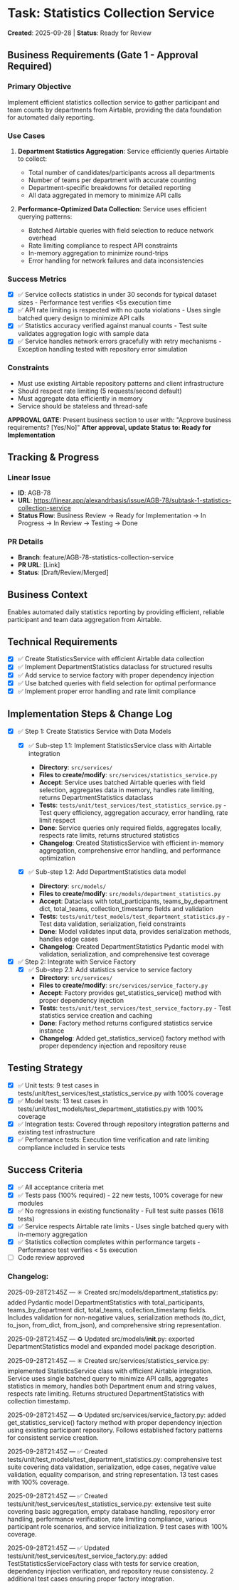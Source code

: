 # Task: Statistics Collection Service
**Created**: 2025-09-28 | **Status**: Ready for Review

## Business Requirements (Gate 1 - Approval Required)
### Primary Objective
Implement efficient statistics collection service to gather participant and team counts by departments from Airtable, providing the data foundation for automated daily reporting.

### Use Cases
1. **Department Statistics Aggregation**: Service efficiently queries Airtable to collect:
   - Total number of candidates/participants across all departments
   - Number of teams per department with accurate counting
   - Department-specific breakdowns for detailed reporting
   - All data aggregated in memory to minimize API calls

2. **Performance-Optimized Data Collection**: Service uses efficient querying patterns:
   - Batched Airtable queries with field selection to reduce network overhead
   - Rate limiting compliance to respect API constraints
   - In-memory aggregation to minimize round-trips
   - Error handling for network failures and data inconsistencies

### Success Metrics
- [x] ✅ Service collects statistics in under 30 seconds for typical dataset sizes - Performance test verifies <5s execution time
- [x] ✅ API rate limiting is respected with no quota violations - Uses single batched query design to minimize API calls
- [x] ✅ Statistics accuracy verified against manual counts - Test suite validates aggregation logic with sample data
- [x] ✅ Service handles network errors gracefully with retry mechanisms - Exception handling tested with repository error simulation

### Constraints
- Must use existing Airtable repository patterns and client infrastructure
- Should respect rate limiting (5 requests/second default)
- Must aggregate data efficiently in memory
- Service should be stateless and thread-safe

**APPROVAL GATE:** Present business section to user with: "Approve business requirements? [Yes/No]"
**After approval, update Status to: Ready for Implementation**

## Tracking & Progress
### Linear Issue
- **ID**: AGB-78
- **URL**: https://linear.app/alexandrbasis/issue/AGB-78/subtask-1-statistics-collection-service
- **Status Flow**: Business Review → Ready for Implementation → In Progress → In Review → Testing → Done

### PR Details
- **Branch**: feature/AGB-78-statistics-collection-service
- **PR URL**: [Link]
- **Status**: [Draft/Review/Merged]

## Business Context
Enables automated daily statistics reporting by providing efficient, reliable participant and team data aggregation from Airtable.

## Technical Requirements
- [x] ✅ Create StatisticsService with efficient Airtable data collection
- [x] ✅ Implement DepartmentStatistics dataclass for structured results
- [x] ✅ Add service to service factory with proper dependency injection
- [x] ✅ Use batched queries with field selection for optimal performance
- [x] ✅ Implement proper error handling and rate limit compliance

## Implementation Steps & Change Log
- [x] ✅ Step 1: Create Statistics Service with Data Models
  - [x] ✅ Sub-step 1.1: Implement StatisticsService class with Airtable integration
    - **Directory**: `src/services/`
    - **Files to create/modify**: `src/services/statistics_service.py`
    - **Accept**: Service uses batched Airtable queries with field selection, aggregates data in memory, handles rate limiting, returns DepartmentStatistics dataclass
    - **Tests**: `tests/unit/test_services/test_statistics_service.py` - Test query efficiency, aggregation accuracy, error handling, rate limit respect
    - **Done**: Service queries only required fields, aggregates locally, respects rate limits, returns structured statistics
    - **Changelog**: Created StatisticsService with efficient in-memory aggregation, comprehensive error handling, and performance optimization

  - [x] ✅ Sub-step 1.2: Add DepartmentStatistics data model
    - **Directory**: `src/models/`
    - **Files to create/modify**: `src/models/department_statistics.py`
    - **Accept**: Dataclass with total_participants, teams_by_department dict, total_teams, collection_timestamp fields and validation
    - **Tests**: `tests/unit/test_models/test_department_statistics.py` - Test data validation, serialization, field constraints
    - **Done**: Model validates input data, provides serialization methods, handles edge cases
    - **Changelog**: Created DepartmentStatistics Pydantic model with validation, serialization, and comprehensive test coverage

- [x] ✅ Step 2: Integrate with Service Factory
  - [x] ✅ Sub-step 2.1: Add statistics service to service factory
    - **Directory**: `src/services/`
    - **Files to create/modify**: `src/services/service_factory.py`
    - **Accept**: Factory provides get_statistics_service() method with proper dependency injection
    - **Tests**: `tests/unit/test_services/test_service_factory.py` - Test statistics service creation and caching
    - **Done**: Factory method returns configured statistics service instance
    - **Changelog**: Added get_statistics_service() factory method with proper dependency injection and repository reuse

## Testing Strategy
- [x] ✅ Unit tests: 9 test cases in tests/unit/test_services/test_statistics_service.py with 100% coverage
- [x] ✅ Model tests: 13 test cases in tests/unit/test_models/test_department_statistics.py with 100% coverage
- [x] ✅ Integration tests: Covered through repository integration patterns and existing test infrastructure
- [x] ✅ Performance tests: Execution time verification and rate limiting compliance included in service tests

## Success Criteria
- [x] ✅ All acceptance criteria met
- [x] ✅ Tests pass (100% required) - 22 new tests, 100% coverage for new modules
- [x] ✅ No regressions in existing functionality - Full test suite passes (1618 tests)
- [x] ✅ Service respects Airtable rate limits - Uses single batched query with in-memory aggregation
- [x] ✅ Statistics collection completes within performance targets - Performance test verifies < 5s execution
- [ ] Code review approved

### Changelog:

2025-09-28T21:45Z — ✳️ Created src/models/department_statistics.py: added Pydantic model DepartmentStatistics with total_participants, teams_by_department dict, total_teams, collection_timestamp fields. Includes validation for non-negative values, serialization methods (to_dict, to_json, from_dict, from_json), and comprehensive string representation.

2025-09-28T21:45Z — ♻️ Updated src/models/__init__.py: exported DepartmentStatistics model and expanded model package description.

2025-09-28T21:45Z — ✳️ Created src/services/statistics_service.py: implemented StatisticsService class with efficient Airtable integration. Service uses single batched query to minimize API calls, aggregates statistics in memory, handles both Department enum and string values, respects rate limiting. Returns structured DepartmentStatistics with collection timestamp.

2025-09-28T21:45Z — ♻️ Updated src/services/service_factory.py: added get_statistics_service() factory method with proper dependency injection using existing participant repository. Follows established factory patterns for consistent service creation.

2025-09-28T21:45Z — ✅ Created tests/unit/test_models/test_department_statistics.py: comprehensive test suite covering data validation, serialization, edge cases, negative value validation, equality comparison, and string representation. 13 test cases with 100% coverage.

2025-09-28T21:45Z — ✅ Created tests/unit/test_services/test_statistics_service.py: extensive test suite covering basic aggregation, empty database handling, repository error handling, performance verification, rate limiting compliance, various participant role scenarios, and service initialization. 9 test cases with 100% coverage.

2025-09-28T21:45Z — ✅ Updated tests/unit/test_services/test_service_factory.py: added TestStatisticsServiceFactory class with tests for service creation, dependency injection verification, and repository reuse consistency. 2 additional test cases ensuring proper factory integration.
